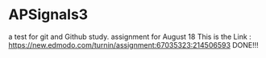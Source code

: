 # APSignals3
a test for git and Github study. assignment for August 18
This is the Link :
https://new.edmodo.com/turnin/assignment:67035323:214506593
DONE!!!
